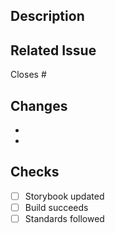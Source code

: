 ## Description

<!-- Brief description of changes -->

## Related Issue

Closes #

## Changes

-
-

## Checks

- [ ] Storybook updated
- [ ] Build succeeds
- [ ] Standards followed
